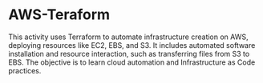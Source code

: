 # AWS-Teraform
This activity uses Terraform to automate infrastructure creation on AWS, deploying resources like EC2, EBS, and S3. It includes automated software installation and resource interaction, such as transferring files from S3 to EBS. The objective is to learn cloud automation and Infrastructure as Code practices.
